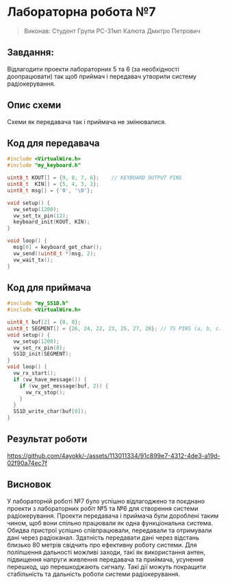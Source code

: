 # Лабораторна робота №7

> Виконав: Студент Групи РС-31мп Калюта Дмитро Петрович
## Завдання: 
Відлагодити проекти лабораторних 5 та 6 (за необхідності доопрацювати) так щоб приймач і передавач утворили систему радіокерування.

##  Опис схеми

Схеми як передавача так і приймача не змінювалися.

## Код для передавача

``` cpp
#include <VirtualWire.h>
#include "my_keyboard.h"

uint8_t KOUT[] = {9, 8, 7, 6};    // KEYBOARD OUTPUT PINS
uint8_t  KIN[] = {5, 4, 3, 2};
uint8_t msg[] = {'0', '\0'};

void setup() {
  vw_setup(1200);
  vw_set_tx_pin(12);
  keyboard_init(KOUT, KIN);
}

void loop() {
  msg[0] = keyboard_get_char();
  vw_send((uint8_t *)msg, 2);
  vw_wait_tx();
}
```

## Код для приймача
``` cpp
#include "my_SS1D.h"
#include <VirtualWire.h>

uint8_t buf[2] = {0, 0};
uint8_t SEGMENT[] = {26, 24, 22, 23, 25, 27, 28}; // 7S PINS (a, b, c... g, dp)
void setup() {
  vw_setup(1200);
  vw_set_rx_pin(8);
  SS1D_init(SEGMENT);
}
void loop() {
  vw_rx_start();
  if (vw_have_message()) {
    if (vw_get_message(buf, 2)) {
      vw_rx_stop();
    }
  }
  SS1D_write_char(buf[0]);
}
```

## Результат роботи

https://github.com/4ayokk/-/assets/113011334/91c899e7-4312-4de3-a19d-02f90a74ec7f

## Висновок
У лабораторній роботі №7 було успішно відлагоджено та поєднано проекти з лабораторних робіт №5 та №6 для створення системи радіокерування. Проекти передавача і приймача були дороблені таким чином, щоб вони спільно працювали як одна функціональна система. Обидва пристрої успішно співпрацювали, передавали та отримували дані через радіоканал. Здатність передавати дані через відстань близько 80 метрів свідчить про ефективну роботу системи. Для поліпшення дальності можливі заходи, такі як використання антен, підвищення напруги живлення передавача та приймача, усунення перешкод, що перешкоджають сигналу. Такі дії можуть покращити стабільність та дальність роботи системи радіокерування.
